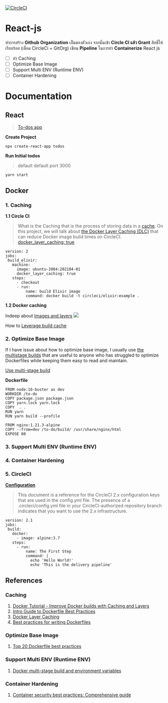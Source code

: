 [![CircleCI](https://circleci.com/gh/react-js-nitikorn/react-js/tree/main.svg?style=svg)](https://circleci.com/gh/react-js-nitikorn/react-js/tree/main)
# React-js
ทำการสร้าง **Github Organization** เป็นของตัวเอง จากนั้นเข้า **Circle CI แล้ว Grant** สิทธิ์ให้เรียบร้อย (เชื่อม CircleCi + GitOrg) เขียน **Pipeline** ในการทำ **Containerize** 
React js

 - [ ]  ทำ Caching
 - [ ]  Optimize Base Image
 - [ ]  Support Multi ENV (Runtime ENV)
 - [ ]  Container Hardening
 # Documentation
 ## React
 > [To-dos app](https://ibaslogic.com/react-tutorial-for-beginners/)

 **Create Project**
 ```
 npx create-react-app todos
 ```
 **Run Initial todos**
 > default default port 3000
 ```
 yarn start
 ```
 ## Docker
 ### 1. Caching
 **1.1 Circle CI**

 > What is the Caching that is the process of storing data in a [cache](https://searchstorage.techtarget.com/definition/cache).
 On this project, we will talk about [the Docker Layer Caching (DLC)](https://circleci.com/docs/2.0/docker-layer-caching/) that can reduce Docker image build times on CircleCI.
 > [docker_layer_caching: true](https://circleci.com/docs/2.0/docker-layer-caching/#configyml)
 ```
 version: 2
jobs:
  build_elixir:
    machine:
      image: ubuntu-2004:202104-01
      docker_layer_caching: true
    steps:
      - checkout
      - run:
          name: build Elixir image
          command: docker build -t circleci/elixir:example .
 ```
 **1.2 Docker caching**

 Indeep about [Images and layers](https://docs.docker.com/storage/storagedriver/)
![](https://docs.docker.com/storage/storagedriver/images/container-layers.jpg)

 How to [Leverage build cache](https://docs.docker.com/develop/develop-images/dockerfile_best-practices/#leverage-build-cache)
 ### 2. Optimize Base Image
  If I have issue about how to optimize base image, I usually use [the multistage builds](https://docs.docker.com/develop/develop-images/multistage-build/) that are useful to anyone who has struggled to optimize Dockerfiles while keeping them easy to read and maintain.

  [Use multi-stage build](https://docs.docker.com/develop/develop-images/multistage-build/#use-multi-stage-builds)
  
  **Dockerfile**
  ```
 FROM node:16-buster as dev
 WORKDIR /to-do
 COPY package.json package.json
 COPY yarn.lock yarn.lock
 COPY  . .
 RUN yarn 
 RUN yarn build --profile

 FROM nginx:1.21.3-alpine 
 COPY --from=dev /to-do/build/ /usr/share/nginx/html
 EXPOSE 80

  ```
 ### 3. Support Multi ENV (Runtime ENV)
 
 ### 4. Container Hardening

 ### 5. CircleCI
[**Configuration**](https://circleci.com/docs/2.0/configuration-reference/)
 > This document is a reference for the CircleCI 2.x configuration keys that are used in the config.yml file. The presence of a .circleci/config.yml file in your CircleCI-authorized repository branch indicates that you want to use the 2.x infrastructure.
 ```
 version: 2.1
jobs:
  build:
    docker:
      - image: alpine:3.7
    steps:
      - run:
          name: The First Step
          command: |
            echo 'Hello World!'
            echo 'This is the delivery pipeline'
 ```
## References
### Caching
  1. [Docker Tutorial - Improve Docker builds with Caching and Layers](https://www.youtube.com/watch?v=dSpOBSRJFwg)
  2. [Intro Guide to Dockerfile Best Practices](https://www.docker.com/blog/intro-guide-to-dockerfile-best-practices/)
  3. [Docker Layer Caching](https://docs.semaphoreci.com/ci-cd-environment/docker-layer-caching/)
  4. [Best practices for writing Dockerfiles](https://docs.docker.com/develop/develop-images/dockerfile_best-practices/)
 ### Optimize Base Image
  1. [Top 20 Dockerfile best practices](https://sysdig.com/blog/dockerfile-best-practices/)
 ### Support Multi ENV (Runtime ENV)
  1. [Docker multi-stage build and environment variables](https://dev.to/migsarnavarro/docker-multi-stage-build-and-environment-variables-4lp2)
 ### Container Hardening
 1. [Container security best practices: Comprehensive guide](https://sysdig.com/blog/container-security-best-practices/)
